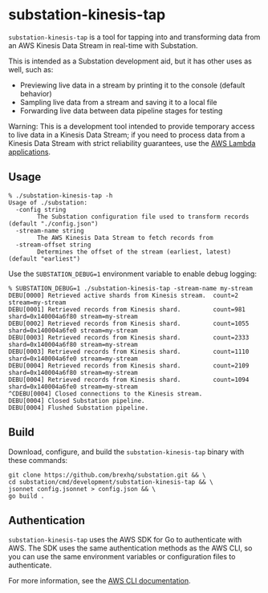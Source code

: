# substation-kinesis-tap

`substation-kinesis-tap` is a tool for tapping into and transforming data from an AWS Kinesis Data Stream in real-time with Substation.

This is intended as a Substation development aid, but it has other uses as well, such as:
- Previewing live data in a stream by printing it to the console (default behavior)
- Sampling live data from a stream and saving it to a local file
- Forwarding live data between data pipeline stages for testing

Warning: This is a development tool intended to provide temporary access to live data in a Kinesis Data Stream; if you need to process data from a Kinesis Data Stream with strict reliability guarantees, use the [AWS Lambda applications](/cmd/aws/lambda/).

## Usage

```
% ./substation-kinesis-tap -h
Usage of ./substation:
  -config string
        The Substation configuration file used to transform records (default "./config.json")
  -stream-name string
        The AWS Kinesis Data Stream to fetch records from
  -stream-offset string
        Determines the offset of the stream (earliest, latest) (default "earliest")
```

Use the `SUBSTATION_DEBUG=1` environment variable to enable debug logging:
```
% SUBSTATION_DEBUG=1 ./substation-kinesis-tap -stream-name my-stream
DEBU[0000] Retrieved active shards from Kinesis stream.  count=2 stream=my-stream
DEBU[0001] Retrieved records from Kinesis shard.         count=981 shard=0x140004a6f80 stream=my-stream
DEBU[0002] Retrieved records from Kinesis shard.         count=1055 shard=0x140004a6fe0 stream=my-stream
DEBU[0003] Retrieved records from Kinesis shard.         count=2333 shard=0x140004a6f80 stream=my-stream
DEBU[0003] Retrieved records from Kinesis shard.         count=1110 shard=0x140004a6fe0 stream=my-stream
DEBU[0004] Retrieved records from Kinesis shard.         count=2109 shard=0x140004a6f80 stream=my-stream
DEBU[0004] Retrieved records from Kinesis shard.         count=1094 shard=0x140004a6fe0 stream=my-stream
^CDEBU[0004] Closed connections to the Kinesis stream.
DEBU[0004] Closed Substation pipeline.
DEBU[0004] Flushed Substation pipeline.
```

## Build

Download, configure, and build the `substation-kinesis-tap` binary with these commands:

```
git clone https://github.com/brexhq/substation.git && \
cd substation/cmd/development/substation-kinesis-tap && \
jsonnet config.jsonnet > config.json && \
go build .
```

## Authentication

`substation-kinesis-tap` uses the AWS SDK for Go to authenticate with AWS. The SDK uses the same authentication methods as the AWS CLI, so you can use the same environment variables or configuration files to authenticate.

For more information, see the [AWS CLI documentation](https://docs.aws.amazon.com/cli/latest/userguide/cli-chap-configure.html).
